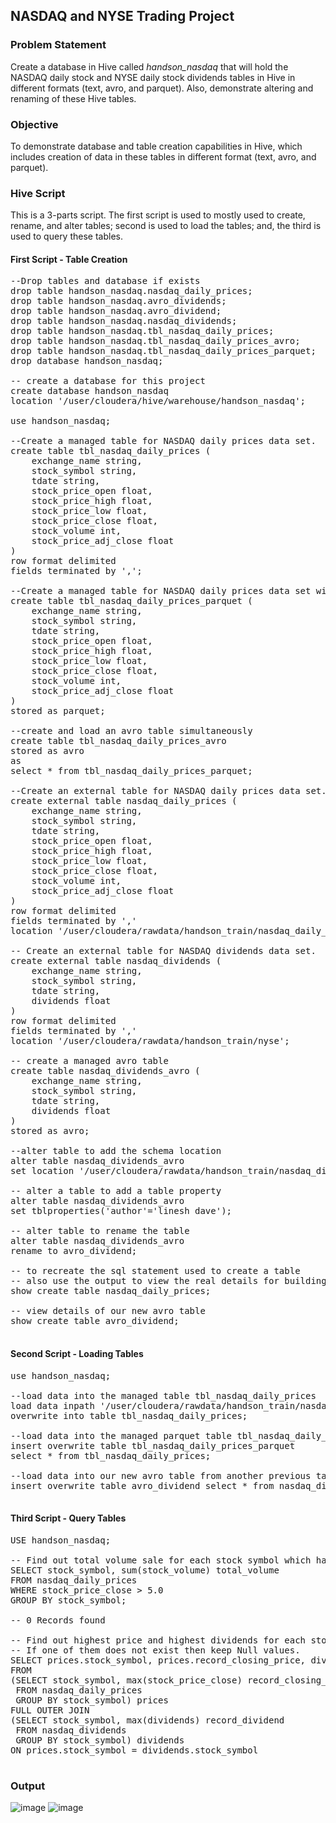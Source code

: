## NASDAQ and NYSE Trading Project

### Problem Statement
Create a database in Hive called <i>handson_nasdaq</i> that will hold the NASDAQ daily stock and NYSE daily stock dividends tables in Hive in different formats (text, avro, and parquet). Also, demonstrate altering and renaming of these Hive tables.

### Objective
To demonstrate database and table creation capabilities in Hive, which includes creation of data in these tables in different format (text, avro, and parquet).

### Hive Script

This is a 3-parts script. The first script is used to mostly used to create, rename, and alter tables; second is used to load the tables; and, the third is used to query these tables.

#### First Script - Table Creation

<pre>
--Drop tables and database if exists
drop table handson_nasdaq.nasdaq_daily_prices;
drop table handson_nasdaq.avro_dividends;
drop table handson_nasdaq.avro_dividend;
drop table handson_nasdaq.nasdaq_dividends;
drop table handson_nasdaq.tbl_nasdaq_daily_prices;
drop table handson_nasdaq.tbl_nasdaq_daily_prices_avro;
drop table handson_nasdaq.tbl_nasdaq_daily_prices_parquet;
drop database handson_nasdaq;

-- create a database for this project
create database handson_nasdaq 
location '/user/cloudera/hive/warehouse/handson_nasdaq';

use handson_nasdaq;

--Create a managed table for NASDAQ daily prices data set.
create table tbl_nasdaq_daily_prices (
	exchange_name string,
	stock_symbol string, 
	tdate string,
	stock_price_open float,
	stock_price_high float,
	stock_price_low float,
	stock_price_close float,
	stock_volume int, 
	stock_price_adj_close float
)
row format delimited
fields terminated by ',';

--Create a managed table for NASDAQ daily prices data set with parquet data format
create table tbl_nasdaq_daily_prices_parquet (
	exchange_name string,
	stock_symbol string, 
	tdate string,
	stock_price_open float,
	stock_price_high float,
	stock_price_low float,
	stock_price_close float,
	stock_volume int, 
	stock_price_adj_close float
)
stored as parquet;

--create and load an avro table simultaneously
create table tbl_nasdaq_daily_prices_avro 
stored as avro
as 
select * from tbl_nasdaq_daily_prices_parquet;

--Create an external table for NASDAQ daily prices data set.
create external table nasdaq_daily_prices (
	exchange_name string,
	stock_symbol string, 
	tdate string,
	stock_price_open float,
	stock_price_high float,
	stock_price_low float,
	stock_price_close float,
	stock_volume int, 
	stock_price_adj_close float
)
row format delimited
fields terminated by ','
location '/user/cloudera/rawdata/handson_train/nasdaq_daily_prices';

-- Create an external table for NASDAQ dividends data set.
create external table nasdaq_dividends (
	exchange_name string,
	stock_symbol string, 
	tdate string, 
	dividends float
)
row format delimited
fields terminated by ','
location '/user/cloudera/rawdata/handson_train/nyse';

-- create a managed avro table
create table nasdaq_dividends_avro (
	exchange_name string,
	stock_symbol string, 
	tdate string, 
	dividends float
)
stored as avro;

--alter table to add the schema location
alter table nasdaq_dividends_avro
set location '/user/cloudera/rawdata/handson_train/nasdaq_dividend_avro';

-- alter a table to add a table property
alter table nasdaq_dividends_avro 
set tblproperties('author'='linesh dave');

-- alter table to rename the table
alter table nasdaq_dividends_avro 
rename to avro_dividend;	

-- to recreate the sql statement used to create a table
-- also use the output to view the real details for building a hive table
show create table nasdaq_daily_prices;

-- view details of our new avro table
show create table avro_dividend;

</pre>

#### Second Script - Loading Tables

<pre>
use handson_nasdaq;

--load data into the managed table tbl_nasdaq_daily_prices
load data inpath '/user/cloudera/rawdata/handson_train/nasdaq_daily_prices'
overwrite into table tbl_nasdaq_daily_prices;

--load data into the managed parquet table tbl_nasdaq_daily_prices 
insert overwrite table tbl_nasdaq_daily_prices_parquet
select * from tbl_nasdaq_daily_prices;

--load data into our new avro table from another previous table or the same column specification
insert overwrite table avro_dividend select * from nasdaq_dividends;

</pre>

#### Third Script - Query Tables

<pre>
USE handson_nasdaq;

-- Find out total volume sale for each stock symbol which has closing price more than $5.
SELECT stock_symbol, sum(stock_volume) total_volume 
FROM nasdaq_daily_prices 
WHERE stock_price_close > 5.0 
GROUP BY stock_symbol;

-- 0 Records found

-- Find out highest price and highest dividends for each stock symbol.
-- If one of them does not exist then keep Null values.
SELECT prices.stock_symbol, prices.record_closing_price, dividends.record_dividend 
FROM
(SELECT stock_symbol, max(stock_price_close) record_closing_price 
 FROM nasdaq_daily_prices 
 GROUP BY stock_symbol) prices
FULL OUTER JOIN
(SELECT stock_symbol, max(dividends) record_dividend 
 FROM nasdaq_dividends 
 GROUP BY stock_symbol) dividends
ON prices.stock_symbol = dividends.stock_symbol

</pre>

### Output
![image](https://user-images.githubusercontent.com/19809692/27840823-548f1372-60ca-11e7-864a-0be1bb16aed6.png)
![image](https://user-images.githubusercontent.com/19809692/27840815-31c34034-60ca-11e7-88e3-e7c8dae07eac.png)
